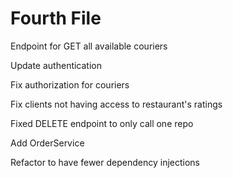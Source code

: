 # Fourth File

Endpoint for GET all available couriers

Update authentication

Fix authorization for couriers

Fix clients not having access to restaurant's ratings

Fixed DELETE endpoint to only call one repo

Add OrderService

Refactor to have fewer dependency injections